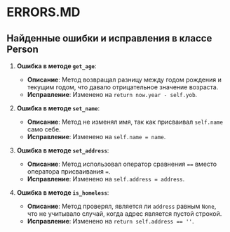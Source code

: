 # ERRORS.MD

## Найденные ошибки и исправления в классе Person

1. **Ошибка в методе `get_age`**:
   - **Описание**: Метод возвращал разницу между годом рождения и текущим годом, что давало отрицательное значение возраста.
   - **Исправление**: Изменено на `return now.year - self.yob`.

2. **Ошибка в методе `set_name`**:
   - **Описание**: Метод не изменял имя, так как присваивал `self.name` само себе.
   - **Исправление**: Изменено на `self.name = name`.

3. **Ошибка в методе `set_address`**:
   - **Описание**: Метод использовал оператор сравнения `==` вместо оператора присваивания `=`.
   - **Исправление**: Изменено на `self.address = address`.

4. **Ошибка в методе `is_homeless`**:
   - **Описание**: Метод проверял, является ли `address` равным `None`, что не учитывало случай, когда адрес является пустой строкой.
   - **Исправление**: Изменено на `return self.address == ''`.